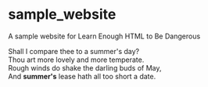 # sample_website
A sample website for Learn Enough HTML to Be Dangerous

<p>
    Shall I compare thee to a summer's day?<br>
    Thou art more lovely and more temperate.<br>
    Rough winds do shake the darling buds of May,<br>
    And <strong>summer's</strong> lease hath all too short a date.
</p>
